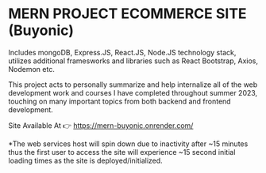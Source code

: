 # MERN PROJECT ECOMMERCE SITE (Buyonic)

Includes mongoDB, Express.JS, React.JS, Node.JS technology stack, utilizes additional framesworks and libraries such as React Bootstrap, Axios, Nodemon etc.

This project acts to personally summarize and help internalize all of the web development work and courses I have completed throughout summer 2023, touching on many important topics from both backend and frontend development.  

Site Available At 👉 https://mern-buyonic.onrender.com/

*The web services host will spin down due to inactivity after ~15 minutes thus the first user to access the site will experience ~15 second initial loading times as the site is deployed/initialized.